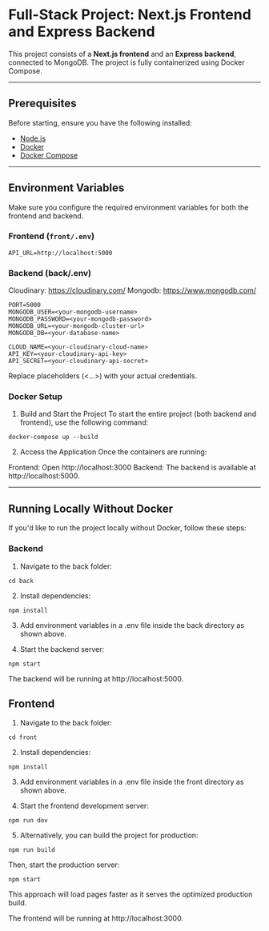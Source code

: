# Full-Stack Project: Next.js Frontend and Express Backend

This project consists of a **Next.js frontend** and an **Express backend**, connected to MongoDB. The project is fully containerized using Docker Compose.

---

## Prerequisites

Before starting, ensure you have the following installed:

- [Node.js](https://nodejs.org/)
- [Docker](https://www.docker.com/)
- [Docker Compose](https://docs.docker.com/compose/)

---

## Environment Variables

Make sure you configure the required environment variables for both the frontend and backend.

### Frontend (`front/.env`)

```env
API_URL=http://localhost:5000
```

### Backend (back/.env)

Cloudinary: https://cloudinary.com/
Mongodb: https://www.mongodb.com/

```env
PORT=5000
MONGODB_USER=<your-mongodb-username>
MONGODB_PASSWORD=<your-mongodb-password>
MONGODB_URL=<your-mongodb-cluster-url>
MONGODB_DB=<your-database-name>

CLOUD_NAME=<your-cloudinary-cloud-name>
API_KEY=<your-cloudinary-api-key>
API_SECRET=<your-cloudinary-api-secret>
```

Replace placeholders (<...>) with your actual credentials.

### Docker Setup

1. Build and Start the Project
   To start the entire project (both backend and frontend), use the following command:

```
docker-compose up --build
```

2. Access the Application
   Once the containers are running:

Frontend: Open http://localhost:3000
Backend: The backend is available at http://localhost:5000.

---

## Running Locally Without Docker

If you'd like to run the project locally without Docker, follow these steps:

### Backend

1. Navigate to the back folder:

```
cd back
```

2. Install dependencies:

```
npm install
```

3. Add environment variables in a .env file inside the back directory as shown above.

4. Start the backend server:

```
npm start
```

The backend will be running at http://localhost:5000.

## Frontend

1. Navigate to the back folder:

```
cd front
```

2. Install dependencies:

```
npm install
```

3. Add environment variables in a .env file inside the front directory as shown above.

4. Start the frontend development server:

```
npm run dev
```

5. Alternatively, you can build the project for production:

```
npm run build
```

Then, start the production server:

```
npm start
```

This approach will load pages faster as it serves the optimized production build.

The frontend will be running at http://localhost:3000.
